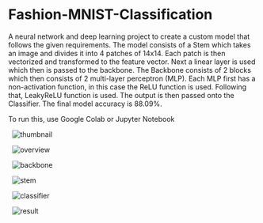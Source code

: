 # Fashion-MNIST-Classification
A neural network and deep learning project to create a custom model that follows the given requirements. The model consists of a Stem which takes an image and divides it into 4 patches of 14x14. Each patch is then vectorized and transformed to the feature vector. Next a linear layer is used which then is passed to the backbone. The Backbone consists of 2 blocks which then consists of 2 multi-layer perceptron (MLP). Each MLP first has a non-activation function, in this case the ReLU function is used. Following that, LeakyReLU function is used. The output is then passed onto the Classifier. The final model accuracy is 88.09%.

To run this, use Google Colab or Jupyter Notebook

&nbsp;
![thumbnail](https://user-images.githubusercontent.com/70578823/172704986-ac4a02dd-db38-4000-a3be-1cd93ee65b42.png)
&nbsp;

&nbsp;
![overview](https://user-images.githubusercontent.com/70578823/172705211-ef5ff904-407b-40f0-95dc-83e8a6483b61.png)
&nbsp;


&nbsp;
![backbone](https://user-images.githubusercontent.com/70578823/172705267-a55202bb-a938-4b81-b1e8-14a1b6780eaa.png)
&nbsp;

&nbsp;
![stem](https://user-images.githubusercontent.com/70578823/172705288-1994b2fa-83d6-4bbe-99eb-67315cd7543a.png)
&nbsp;

&nbsp;
![classifier](https://user-images.githubusercontent.com/70578823/172705320-11ba545f-7fe2-477f-b62c-4018267b6609.png)
&nbsp;

&nbsp;
![result](https://user-images.githubusercontent.com/70578823/172705360-2ddf05e3-5f2d-4cc4-a8fe-b69c024ecf89.png)
&nbsp;


